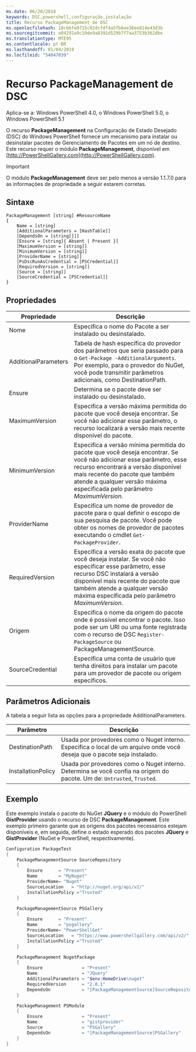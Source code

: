 ```yaml
---
ms.date: 06/20/2018
keywords: DSC,powershell,configuração,instalação
title: Recurso PackageManagement de DSC
ms.openlocfilehash: 18cbbfe0715c82dcfdf4a5fb6ee36ee814e43d3b
ms.sourcegitcommit: e04292a9c10de9a8391d529b7f7aa3753b362dbe
ms.translationtype: MTE95
ms.contentlocale: pt-BR
ms.lasthandoff: 01/04/2019
ms.locfileid: "54047039"
---
```

# <a name="dsc-packagemanagement-resource"></a>Recurso PackageManagement de DSC

Aplica-se a: Windows PowerShell 4.0, o Windows PowerShell 5.0, o Windows PowerShell 5.1

O recurso **PackageManagement** na Configuração de Estado Desejado (DSC) do Windows PowerShell fornece um mecanismo para instalar ou desinstalar pacotes de Gerenciamento de Pacotes em um nó de destino. Este recurso requer o módulo **PackageManagement**, disponível em [http://PowerShellGallery.com](http://PowerShellGallery.com).

> [!IMPORTANT]
> O módulo **PackageManagement** deve ser pelo menos a versão 1.1.7.0 para as informações de propriedade a seguir estarem corretas.

## <a name="syntax"></a>Sintaxe

```
PackageManagement [string] #ResourceName
{
    Name = [string]
    [AdditionalParameters = [HashTable]]
    [DependsOn = [string[]]]
    [Ensure = [string]{ Absent | Present }]
    [MaximumVersion = [string]]
    [MinimumVersion = [string]]
    [ProviderName = [string]]
    [PsDscRunAsCredential = [PSCredential]]
    [RequiredVersion = [string]]
    [Source = [string]]
    [SourceCredential = [PSCredential]]
}
```

## <a name="properties"></a>Propriedades

| Propriedade | Descrição |
| --- | --- |
| Nome| Especifica o nome do Pacote a ser instalado ou desinstalado.|
| AdditionalParameters| Tabela de hash específica do provedor dos parâmetros que seria passado para o `Get-Package -AdditionalArguments`. Por exemplo, para o provedor do NuGet, você pode transmitir parâmetros adicionais, como DestinationPath.|
| Ensure| Determina se o pacote deve ser instalado ou desinstalado.|
| MaximumVersion|Especifica a versão máxima permitida do pacote que você deseja encontrar. Se você não adicionar esse parâmetro, o recurso localizará a versão mais recente disponível do pacote.|
| MinimumVersion|Especifica a versão mínima permitida do pacote que você deseja encontrar. Se você não adicionar esse parâmetro, esse recurso encontrará a versão disponível mais recente do pacote que também atende a qualquer versão máxima especificada pelo parâmetro _MaximumVersion_.|
| ProviderName| Especifica um nome de provedor de pacote para o qual definir o escopo de sua pesquisa de pacote. Você pode obter os nomes de provedor de pacotes executando o cmdlet `Get-PackageProvider`.|
| RequiredVersion| Especifica a versão exata do pacote que você deseja instalar. Se você não especificar esse parâmetro, esse recurso DSC instalará a versão disponível mais recente do pacote que também atende a qualquer versão máxima especificada pelo parâmetro _MaximumVersion_.|
| Origem| Especifica o nome da origem do pacote onde é possível encontrar o pacote. Isso pode ser um URI ou uma fonte registrada com o recurso de DSC `Register-PackageSource` ou PackageManagementSource.|
| SourceCredential | Especifica uma conta de usuário que tenha direitos para instalar um pacote para um provedor de pacote ou origem específicos.|

## <a name="additional-parameters"></a>Parâmetros Adicionais

A tabela a seguir lista as opções para a propriedade AdditionalParameters.

| Parâmetro | Descrição |
| --- | --- |
| DestinationPath| Usada por provedores como o Nuget interno. Especifica o local de um arquivo onde você deseja que o pacote seja instalado.|
| InstallationPolicy| Usada por provedores como o Nuget interno. Determina se você confia na origem do pacote. Um de: `Untrusted`, `Trusted`.|

## <a name="example"></a>Exemplo

Este exemplo instala o pacote do NuGet **JQuery** e o módulo do PowerShell **GistProvider** usando o recurso de DSC **PackageManagement**. Este exemplo primeiro garante que as origens dos pacotes necessários estejam disponíveis e, em seguida, define o estado esperado dos pacotes **JQuery** e **GistProvider** (NuGet e PowerShell, respectivamente).

```powershell
Configuration PackageTest
{
    PackageManagementSource SourceRepository
    {
        Ensure      = "Present"
        Name        = "MyNuget"
        ProviderName= "Nuget"
        SourceLocation   = "http://nuget.org/api/v2/"
        InstallationPolicy ="Trusted"
    }

    PackageManagementSource PSGallery
    {
        Ensure      = "Present"
        Name        = "psgallery"
        ProviderName= "PowerShellGet"
        SourceLocation   = "https://www.powershellgallery.com/api/v2/"
        InstallationPolicy ="Trusted"
    }

    PackageManagement NugetPackage
    {
        Ensure               = "Present"
        Name                 = "JQuery"
        AdditionalParameters = "$env:HomeDrive\nuget"
        RequiredVersion      = "2.0.1"
        DependsOn            = "[PackageManagementSource]SourceRepository"
    }

    PackageManagement PSModule
    {
        Ensure               = "Present"
        Name                 = "gistprovider"
        Source               = "PSGallery"
        DependsOn            = "[PackageManagementSource]PSGallery"
    }
}
```